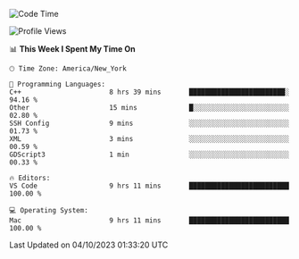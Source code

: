 <!--START_SECTION:waka-->
![Code Time](http://img.shields.io/badge/Code%20Time-549%20hrs%2038%20mins-blue)

![Profile Views](http://img.shields.io/badge/Profile%20Views-0-blue)

📊 **This Week I Spent My Time On** 

```text
🕑︎ Time Zone: America/New_York

💬 Programming Languages: 
C++                      8 hrs 39 mins       ████████████████████████░   94.16 % 
Other                    15 mins             █░░░░░░░░░░░░░░░░░░░░░░░░   02.80 % 
SSH Config               9 mins              ░░░░░░░░░░░░░░░░░░░░░░░░░   01.73 % 
XML                      3 mins              ░░░░░░░░░░░░░░░░░░░░░░░░░   00.59 % 
GDScript3                1 min               ░░░░░░░░░░░░░░░░░░░░░░░░░   00.33 % 

🔥 Editors: 
VS Code                  9 hrs 11 mins       █████████████████████████   100.00 % 

💻 Operating System: 
Mac                      9 hrs 11 mins       █████████████████████████   100.00 % 
```


 Last Updated on 04/10/2023 01:33:20 UTC
<!--END_SECTION:waka-->
